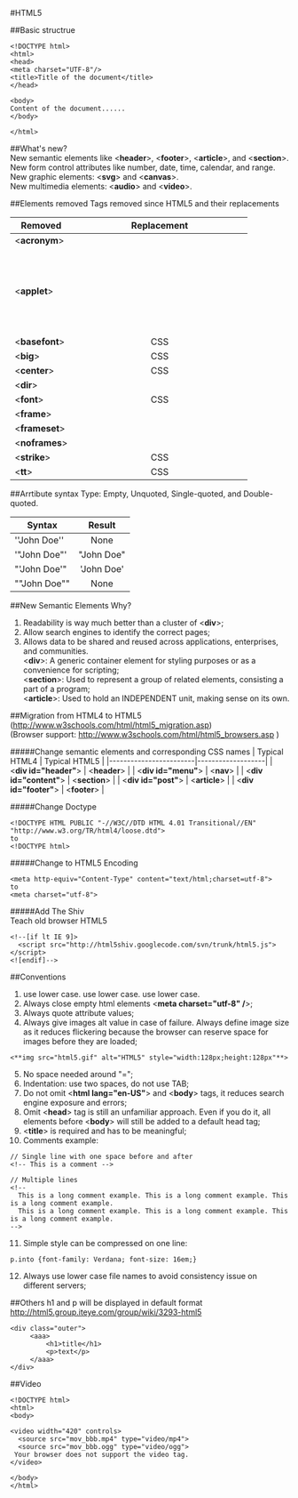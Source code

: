 #HTML5

##Basic structrue  
```
<!DOCTYPE html>
<html>
<head>
<meta charset="UTF-8"/>
<title>Title of the document</title>
</head>

<body>
Content of the document......
</body>

</html>
```

##What's new?  
New semantic elements like <**header**>, <**footer**>, <**article**>, and <**section**>.  
New form control attributes like number, date, time, calendar, and range.  
New graphic elements: <**svg**> and <**canvas**>.  
New multimedia elements: <**audio**> and <**video**>.  

##Elements removed
Tags removed since HTML5 and their replacements  

|    Removed     | Replacement |
| -------------- |:-----------:|
| <**acronym**>  | <abbr>      |
| <**applet**>   | <object>    |
| <**basefont**> | CSS         |
| <**big**>      | CSS         |
| <**center**>   | CSS         |
| <**dir**>      | <ul>        |
| <**font**>     | CSS         |
| <**frame**>    |             |
| <**frameset**> |             |
| <**noframes**> |             |
| <**strike**>   | CSS         |
| <**tt**>       | CSS         |

<!--##Added-->
<!--|   New Elements    | Definition                                                                                	|-->
<!--|-----------------	|:-------------------------------------------------------------------------------------------:|-->
<!--| <**article**>    	| Defines an article in the document                                                        	|-->
<!--| <**aside**>      	| Defines content aside from the page content                                               	|-->
<!--| <**bdi**>        	| Defines a part of text that might be formatted in a different direction from other text   	|-->
<!--| <**details**>    	| Defines additional details that the user can view or hide                                 	|-->
<!--| <**dialog**>     	| Defines a dialog box or window                                                            	|-->
<!--| <**figcaption**> 	| Defines a caption for a <figure> element                                                  	|-->
<!--| <**figure**>     	| Defines self-contained content, like illustrations, diagrams, photos, code listings, etc. 	|-->
<!--| <**footer**>     	| Defines a footer for the document or a section                                            	|-->
<!--| <**header**>     	| Defines a header for the document or a section                                            	|-->
<!--| <**main**>       	| Defines the main content of a document                                                    	|-->
<!--| <**mark**>       	| Defines marked or highlighted text                                                        	|-->
<!--| <**menuitem**>   	| Defines a command/menu item that the user can invoke from a popup menu                    	|-->
<!--| <**meter**>      	| Defines a scalar measurement within a known range (a gauge)                               	|-->
<!--| <**nav**>        	| Defines navigation links in the document                                                  	|-->
<!--| <**progress**>   	| Defines the progress of a task                                                            	|-->
<!--| <**rp**>         	| Defines what to show in browsers that do not support ruby annotations                     	|-->
<!--| <**rt**>         	| Defines an explanation/pronunciation of characters (for East Asian typography)            	|-->
<!--| <**ruby**>       	| Defines a ruby annotation (for East Asian typography)                                     	|-->
<!--| <**section**>    	| Defines a section in the document                                                         	|-->
<!--| <**summary**>    	| Defines a visible heading for a <details> element                                         	|-->
<!--| <**time**>       	| Defines a date/time                                                                       	|-->
<!--| <**wbr**>        	| Defines a possible line-break                                                             	|-->

##Arrtibute syntax
Type: Empty, Unquoted, Single-quoted, and Double-quoted.  

| Syntax       | Result      |
|--------------|:-----------:|
| ''John Doe'' | None        |
| '"John Doe"' | "John Doe"  |
| "'John Doe'" | 'John Doe'  |
| ""John Doe"" | None        |

##New Semantic Elements
Why?  
1. Readability is way much better than a cluster of <**div**>;  
2. Allow search engines to identify the correct pages;  
3. Allows data to be shared and reused across applications, enterprises, and communities.  
<**div**>: A generic container element for styling purposes or as a convenience for scripting;   
<**section**>: Used to represent a group of related elements, consisting a part of a program;  
<**article**>: Used to hold an INDEPENDENT unit, making sense on its own.  



##Migration from HTML4 to HTML5  
(http://www.w3schools.com/html/html5_migration.asp)  
(Browser support: http://www.w3schools.com/html/html5_browsers.asp )  

#####Change semantic elements and corresponding CSS names
|     Typical HTML4      |   Typical HTML5   |
|------------------------|-------------------|
| <**div id="header"**>  | <**header**>      |
| <**div id="menu"**>    | <**nav**>         |
| <**div id="content"**> | <**section**>     |
| <**div id="post"**>    | <**article**>     |
| <**div id="footer"**>  | <**footer**>      |  
  
#####Change Doctype  
```
<!DOCTYPE HTML PUBLIC "-//W3C//DTD HTML 4.01 Transitional//EN" "http://www.w3.org/TR/html4/loose.dtd">
to
<!DOCTYPE html>
```  
  
#####Change to HTML5 Encoding  
```
<meta http-equiv="Content-Type" content="text/html;charset=utf-8">
to
<meta charset="utf-8">
```  
  
#####Add The Shiv  
Teach old browser HTML5 
```
<!--[if lt IE 9]>
  <script src="http://html5shiv.googlecode.com/svn/trunk/html5.js"></script>
<![endif]-->
```  
  
##Conventions
1. use lower case. use lower case. use lower case.   
2. Always close empty html elements <**meta charset="utf-8" /**>;  
3. Always quote attribute values;  
4. Always give images alt value in case of failure. Always define image size as it reduces flickering because the browser can reserve space for images before they are loaded;  
```
<**img src="html5.gif" alt="HTML5" style="width:128px;height:128px"**>
```
5. No space needed around "=";  
6. Indentation: use two spaces, do not use TAB;  
7. Do not omit <**html lang="en-US"**> and <**body**> tags, it reduces search engine exposure and errors;  
8. Omit <**head**> tag is still an unfamiliar approach. Even if you do it, all elements before <**body**> will still be added to a default head tag; 
9. <**title**> is required and has to be meaningful;  
10. Comments example:  
```
// Single line with one space before and after
<!-- This is a comment --> 

// Multiple lines
<!-- 
  This is a long comment example. This is a long comment example. This is a long comment example.
  This is a long comment example. This is a long comment example. This is a long comment example.
-->
```
11. Simple style can be compressed on one line:   
```
p.into {font-family: Verdana; font-size: 16em;}
```
12. Always use lower case file names to avoid consistency issue on different servers;   
  

  
##Others
h1 and p will be displayed in default format  
http://html5.group.iteye.com/group/wiki/3293-html5  
```
<div class="outer">
     <aaa>
         <h1>title</h1>
         <p>text</p>
     </aaa>
</div>
```






##Video

```
<!DOCTYPE html>
<html>
<body>

<video width="420" controls>
  <source src="mov_bbb.mp4" type="video/mp4">
  <source src="mov_bbb.ogg" type="video/ogg">
 Your browser does not support the video tag.
</video>

</body>
</html>
```
